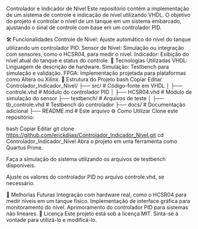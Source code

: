 Controlador e Indicador de Nível
Este repositório contém a implementação de um sistema de controle e indicação de nível utilizando VHDL. O objetivo do projeto é controlar o nível de um tanque em um sistema embarcado, ajustando o sinal de controle com base em um controlador PID.

🛠️ Funcionalidades
Controle de Nível: Ajuste automático do nível do tanque utilizando um controlador PID.
Sensor de Nível: Simulação ou integração com sensores, como o HCSR04, para medir o nível.
Indicador: Exibição do nível atual do tanque e status do controle.
🧰 Tecnologias Utilizadas
VHDL: Linguagem de descrição de hardware.
Simulação: Testbench para simulação e validação.
FPGA: Implementação projetada para plataformas como Altera ou Xilinx.
📂 Estrutura do Projeto
bash
Copiar
Editar
Controlador_Indicador_Nivel/
├── src/                      # Código-fonte em VHDL
│   ├── controle.vhd          # Módulo do controlador PID
│   ├── HCSR04.vhd            # Módulo de simulação do sensor
├── testbench/                # Arquivos de teste
│   ├── tb_controle.vhd       # Testbench do controlador
├── docs/                     # Documentação adicional
├── README.md                 # Este arquivo
⚙️ Como Utilizar
Clone este repositório:

bash
Copiar
Editar
git clone https://github.com/erickdiias/Controlador_Indicador_Nivel.git
cd Controlador_Indicador_Nivel
Abra o projeto em uma ferramenta como Quartus Prime.

Faça a simulação do sistema utilizando os arquivos de testbench disponíveis.

Ajuste os valores do controlador PID no arquivo controle.vhd, se necessário.

🚀 Melhorias Futuras
Integração com hardware real, como o HCSR04 para medir níveis em um tanque físico.
Implementação de interface gráfica para monitoramento do nível.
Aprimoramento do controlador PID para sistemas não lineares.
📝 Licença
Este projeto está sob a licença MIT. Sinta-se à vontade para utilizá-lo e modificá-lo.
